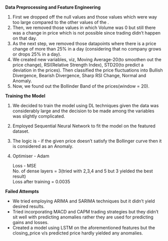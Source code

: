 **Data Preprocessing and Feature Engineering**

1. First we dropped off the null values and those values which were way too large compared to the other values of the .  
2. Then, we removed those values in which Volume was 0 but still there was a change in price which is not possible since trading didn’t happen on that day.  
3. As the next step, we removed those datapoints where there is a price change of more than 25% in a day (considering that no company grows or drops 25% in a day).  
4. We created new variables, viz, Moving Average-20(to smoothen out the price change), RSI(Relative Strength Index), STD20(to predict a deviation in the prices). Then classified the price fluctuations into Bullish Divergence, Bearish Divergence, Sharp RSI Change, Normal and Anomaly.  
5. Now, we found out the Bollinder Band of the prices(window \= 20).  
   

**Training the Model**

1. We decided to train the model using DL techniques given the data was considerably large and the decision to be made among the variables was slightly complicated.  
2. Employed Sequential Neural Network to fit the model on the featured dataset.  
3. The logic is \- if the given price doesn’t satisfy the Bollinger curve then it is considered as an Anomaly.  
4. Optimiser \- Adam

	Loss \- MSE  
	No. of dense layers \= 3(tried with 2,3,4 and 5 but 3 yielded the best result)  
	Loss after training \= 0.0035

**Failed Attempts**

* We tried employing ARIMA and SARIMA techniques but it didn’t yield desired results.  
* Tried incorporating MACD and CAPM trading strategies but they didn’t sit well with predicting anomalies rather they are used for predicting gains and losses.  
* Created a model using LSTM on the aforementioned features but the closing\_price v/s predicted price hardly yielded any anomalies.

